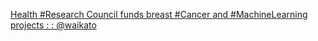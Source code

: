[Health #Research Council funds breast #Cancer and #MachineLearning projects : : @waikato](https://qi.tc/qi/120886)